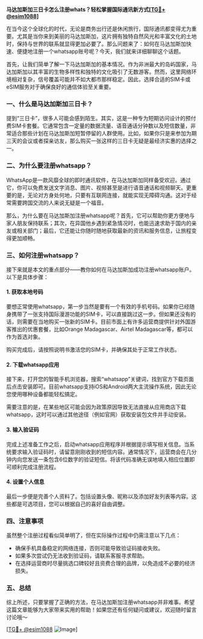 **马达加斯加三日卡怎么注册whats？轻松掌握国际通讯新方式[[TG💪+ @esim1088](https://t.me/s/esim1088)]**

在当今这个全球化的时代，无论是商务出行还是休闲旅行，国际通讯都变得尤为重要。尤其是当你来到美丽的马达加斯加，这片拥有独特自然风光和丰富文化的土地时，保持与世界的联系就显得更加必要了。那么问题来了：如何在马达加斯加快速、便捷地注册一个whatsapp账号呢？今天，我们就来详细聊聊这个话题。

首先，让我们简单了解一下马达加斯加的基本情况。作为非洲最大的岛屿国家，马达加斯加以其丰富的生物多样性和独特的文化吸引了无数游客。然而，这里网络环境相对复杂，信号覆盖可能并不如大都市那样稳定。因此，选择合适的SIM卡或eSIM服务对于确保良好的通信体验至关重要。

### 一、什么是马达加斯加三日卡？

提到“三日卡”，很多人可能会感到陌生。其实，这是一种专为短期访问设计的预付费SIM卡套餐。它通常包含一定量的数据流量、语音通话分钟数以及短信数量，非常适合那些计划在马达加斯加短暂停留的人群使用。比如，如果你只是来参加为期三天的会议或者探亲访友，那么购买一张这样的三日卡无疑是最经济实惠的选择之一。

### 二、为什么要注册whatsapp？

WhatsApp是一款风靡全球的即时通讯软件，在马达加斯加同样备受欢迎。通过它，你可以免费发送文字消息、图片、视频甚至是进行语音通话和视频聊天。更重要的是，无论对方身处何地，只要有互联网连接，就能实现无障碍沟通。这对于经常需要跨国交流的人来说无疑是一个福音。

那么，为什么要在马达加斯加注册whatsapp呢？首先，它可以帮助你更方便地与家人朋友保持联系；其次，在异国他乡遇到紧急情况时，也能迅速求助于国内的亲友或相关部门；最后，它还能让你随时随地获取最新的资讯和服务信息，让旅程变得更加顺畅。

### 三、如何注册whatsapp？

接下来就是本文的重点部分——教你如何在马达加斯加成功注册whatsapp账户。以下是具体步骤：

#### 1. 获取本地号码

要想正常使用whatsapp，第一步当然是要有一个有效的手机号码。如果你已经随身携带了一张支持国际漫游功能的SIM卡，可以直接跳过这一步。但如果还没有的话，则需要在当地购买一张新的SIM卡。目前市面上有许多运营商提供针对外国游客推出的优惠套餐，比如Orange Madagascar、Airtel Madagascar等，都可以作为首选对象。

购买完成后，请按照说明书激活您的SIM卡，并确保其处于正常工作状态。

#### 2. 下载whatsapp应用

接下来，打开您的智能手机浏览器，搜索“whatsapp”关键词，找到官方下载页面后点击安装即可。目前whatsapp支持iOS和Android两大主流操作系统，因此无论您使用哪种设备都能轻松搞定。

需要注意的是，在某些地区可能会因为政策原因导致无法直接从应用商店下载whatsapp，这时可以通过其他途径（例如官网）获取安装包文件并手动安装。

#### 3. 输入验证码

完成上述准备工作之后，启动whatsapp应用程序并根据提示填写相关信息。当系统要求输入验证码时，请留意刚刚收到的短信内容。通常情况下，运营商会在几分钟内向您发送一条包含6位数字的验证短信。将该代码准确无误地填入相应位置即可顺利完成注册流程。

#### 4. 设置个人信息

最后一步便是完善个人资料了。包括设置头像、昵称以及添加好友列表等内容。这些都是可选项目，您可以根据自己的喜好自由调整。

### 四、注意事项

虽然整个注册过程看似简单明了，但在实际操作过程中仍需注意以下几点：

- 确保手机具备稳定的网络连接，否则可能导致验证码接收失败。
- 如果多次尝试仍无法收到验证码，请联系客服寻求帮助。
- 在选择运营商时尽量挑选口碑较好且资费合理的品牌，以免造成不必要的经济损失。

### 五、总结

综上所述，只要掌握了正确的方法，在马达加斯加注册whatsapp并非难事。希望这篇文章能够为大家带来实用的帮助！如果您还有任何疑问或建议，欢迎随时留言讨论哦～

[[TG💪+ @esim1088](https://t.me/s/esim1088) ![Image](https://i.postimg.cc/4NQfJmqS/Snipaste-2025-05-13-00-14-12.png)]